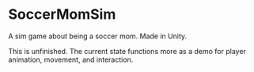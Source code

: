 # SoccerMomSim
A sim game about being a soccer mom. Made in Unity.

This is unfinished. The current state functions more as a demo for player animation, movement, and interaction.
